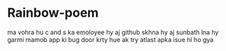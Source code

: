 # Rainbow-poem
ma vohra hu
c and s ka emoloyee hy
aj github skhna hy
aj sunbath lna hy garmi mamob app ki  bug door krty hue ak try
atlast apka isue hl ho gya
